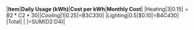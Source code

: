 |**Item**|**Daily Usage (kWh)**|**Cost per kWh**|**Monthly Cost**|
|Heating|3|$0.15|=B2*C2*30|
|Cooling|1|$0.25|=B3*C3*30|
|Lighting|0.5|$0.10|=B4*C4*30|
|Total| | |=SUM(D2:D4)|

